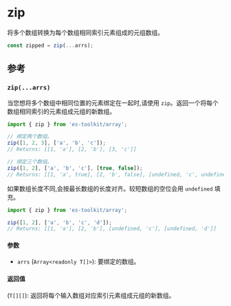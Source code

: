 # zip

将多个数组转换为每个数组相同索引元素组成的元组数组。

```typescript
const zipped = zip(...arrs);
```

## 参考

### `zip(...arrs)`

当您想将多个数组中相同位置的元素绑定在一起时,请使用 `zip`。返回一个将每个数组相同索引的元素组成元组的新数组。

```typescript
import { zip } from 'es-toolkit/array';

// 绑定两个数组。
zip([1, 2, 3], ['a', 'b', 'c']);
// Returns: [[1, 'a'], [2, 'b'], [3, 'c']]

// 绑定三个数组。
zip([1, 2], ['a', 'b', 'c'], [true, false]);
// Returns: [[1, 'a', true], [2, 'b', false], [undefined, 'c', undefined]]
```

如果数组长度不同,会按最长数组的长度对齐。较短数组的空位会用 `undefined` 填充。

```typescript
import { zip } from 'es-toolkit/array';

zip([1, 2], ['a', 'b', 'c', 'd']);
// Returns: [[1, 'a'], [2, 'b'], [undefined, 'c'], [undefined, 'd']]
```

#### 参数

- `arrs` (`Array<readonly T[]>`): 要绑定的数组。

#### 返回值

(`T[][]`): 返回将每个输入数组对应索引元素组成元组的新数组。
